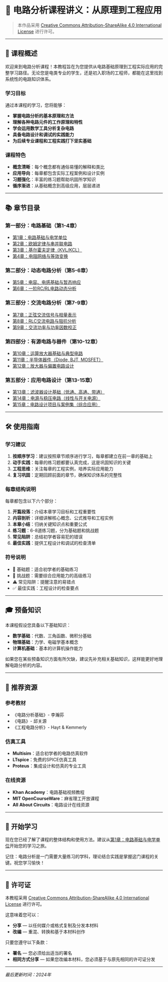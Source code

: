 # 📘 电路分析课程讲义：从原理到工程应用

> 本作品采用 [Creative Commons Attribution-ShareAlike 4.0 International License](LICENSE.md) 进行许可。

---

## 🎯 课程概述

欢迎来到电路分析课程！本教程旨在为您提供从电路基础原理到工程实际应用的完整学习路径。无论您是电类专业的学生，还是初入职场的工程师，都能在这里找到系统性的电路知识体系。

### 学习目标

通过本课程的学习，您将能够：

- **掌握电路分析的基本原理和方法**
- **理解各种电路元件的工作原理和特性**
- **学会运用数学工具分析复杂电路**
- **具备电路设计和调试的实践能力**
- **为后续专业课程和工程实践打下坚实基础**

### 课程特色

- **概念清晰**：每个概念都有通俗易懂的解释和类比
- **应用导向**：每章都包含实际工程案例和设计实例
- **习题强化**：丰富的练习题帮助巩固所学知识
- **循序渐进**：从基础概念到高级应用，层层递进

---

## 📚 章节目录

### 第一部分：电路基础（第1-4章）
- [第1章：电路基础与电学单位](chapters/chapter1.md)
- [第2章：欧姆定律与串并联电路](chapters/chapter2.md)
- [第3章：基尔霍夫定律（KVL/KCL）](chapters/chapter3.md)
- [第4章：电阻网络与等效变换](chapters/chapter4.md)

### 第二部分：动态电路分析（第5-6章）
- [第5章：电容、电感基础与暂态响应](chapters/chapter5.md)
- [第6章：一阶RC/RL电路动态分析](chapters/chapter6.md)

### 第三部分：交流电路分析（第7-9章）
- [第7章：正弦交流信号与相量表示](chapters/chapter7.md)
- [第8章：RLC交流电路与阻抗分析](chapters/chapter8.md)
- [第9章：交流功率与功率因数校正](chapters/chapter9.md)

### 第四部分：有源电路与器件（第10-12章）
- [第10章：运算放大器基础与典型电路](chapters/chapter10.md)
- [第11章：半导体器件（Diode, BJT, MOSFET）](chapters/chapter11.md)
- [第12章：放大器与偏置电路设计](chapters/chapter12.md)

### 第五部分：应用电路设计（第13-15章）
- [第13章：滤波器设计基础（低通、高通、带通）](chapters/chapter13.md)
- [第14章：电源与稳压电路（线性与开关电源）](chapters/chapter14.md)
- [第15章：电路设计项目与案例集（综合应用）](chapters/chapter15.md)

---

## 🛠️ 使用指南

### 学习建议

1. **按顺序学习**：建议按照章节顺序进行学习，每章都建立在前一章的基础上
2. **动手实践**：每章的练习题都要认真完成，这是巩固知识的关键
3. **工程思维**：关注每章的工程实例，培养实际应用能力
4. **复习巩固**：定期回顾前面的章节，确保知识体系的完整性

### 每章结构说明

每章都包含以下六个部分：

1. **开篇段落**：介绍本章学习目标和工程重要性
2. **内容剖析**：详细讲解核心概念、公式推导和工程实例
3. **本章小结**：归纳关键知识点和重要公式
4. **练习题**：6-8道练习题，分为基础题和挑战题
5. **常见陷阱**：总结初学者容易犯的错误
6. **最佳实践**：提供工程设计和调试的检查清单

### 符号说明

- 📘 基础题：适合初学者的基础练习
- 📕 挑战题：需要综合应用能力的高级练习
- ⚠️ 常见陷阱：提醒注意的易错点
- ✅ 最佳实践：工程设计的检查要点

---

## 🎓 预备知识

本课程假设您具备以下基础知识：

- **数学基础**：代数、三角函数、微积分基础
- **物理基础**：力学、电磁学基本概念
- **计算机基础**：基本的计算机操作能力

如果您在某些预备知识方面有所欠缺，建议先补充相关基础知识，这样能更好地理解电路分析的内容。

---

## 📖 推荐资源

### 参考教材
- 《电路分析基础》- 李瀚荪
- 《电路》- 邱关源
- 《工程电路分析》- Hayt & Kemmerly

### 仿真工具
- **Multisim**：适合初学者的电路仿真软件
- **LTspice**：免费的SPICE仿真工具
- **Proteus**：集成设计和仿真的专业工具

### 在线资源
- **Khan Academy**：电路基础视频教程
- **MIT OpenCourseWare**：麻省理工开放课程
- **All About Circuits**：电路设计在线资源

---

## 🚀 开始学习

现在您已经了解了课程的整体结构和使用方法。建议从[第1章：电路基础与电学单位](chapter1.md)开始您的学习之旅。

记住：电路分析是一门需要大量练习的学科，理论结合实践是掌握这门课程的关键。祝您学习愉快！

---

## 📄 许可证

本教程采用 [Creative Commons Attribution-ShareAlike 4.0 International License](LICENSE.md) 进行许可。

这意味着您可以：
- **分享** — 以任何媒介或格式复制及分发本材料
- **改编** — 重混、转换和基于本材料创作

只要您遵守以下条款：
- **署名** — 您必须给出适当的署名
- **相同方式分享** — 如果您改编本材料，您必须基于与原先相同的许可证分发

---

*最后更新时间：2024年* 